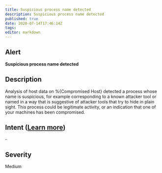 ```yaml
---
title: Suspicious process name detected
description: Suspicious process name detected
published: true
date: 2020-07-14T17:46:14Z
tags:
editor: markdown
---
```


## Alert
**Suspicious process name detected**

## Description
Analysis of host data on %{Compromised Host} detected a process whose name is suspicious, for example corresponding to a known attacker tool or named in a way that is suggestive of attacker tools that try to hide in plain sight. This process could be legitimate activity, or an indication that one of your machines has been compromised.

## Intent ([Learn more](/public/security/alerts/intentions.md))
\-

## Severity
Medium




